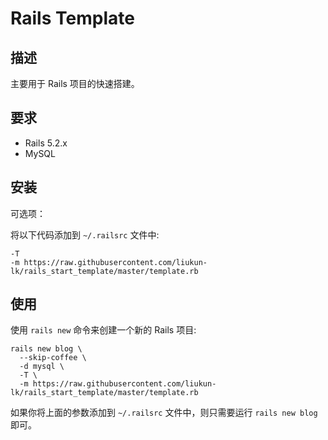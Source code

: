 # Rails Template

## 描述

主要用于 Rails 项目的快速搭建。

## 要求

* Rails 5.2.x
* MySQL

## 安装

可选项：

将以下代码添加到 `~/.railsrc` 文件中:

```
-T
-m https://raw.githubusercontent.com/liukun-lk/rails_start_template/master/template.rb
```

## 使用

使用 `rails new` 命令来创建一个新的 Rails 项目:

```
rails new blog \
  --skip-coffee \
  -d mysql \
  -T \
  -m https://raw.githubusercontent.com/liukun-lk/rails_start_template/master/template.rb
```

如果你将上面的参数添加到 `~/.railsrc` 文件中，则只需要运行 `rails new blog` 即可。

